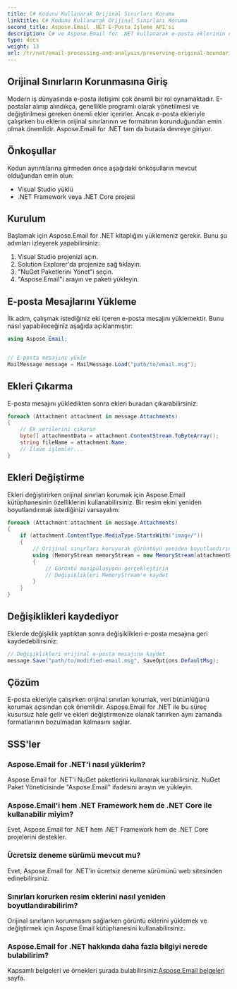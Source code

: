 ```yaml
---
title: C# Kodunu Kullanarak Orijinal Sınırları Koruma
linktitle: C# Kodunu Kullanarak Orijinal Sınırları Koruma
second_title: Aspose.Email .NET E-Posta İşleme API'si
description: C# ve Aspose.Email for .NET kullanarak e-posta eklerinin orijinal sınırlarını nasıl koruyacağınızı öğrenin. Kaynak koduyla adım adım kılavuz.
type: docs
weight: 13
url: /tr/net/email-processing-and-analysis/preserving-original-boundaries-using-csharp-code/
---
```


## Orijinal Sınırların Korunmasına Giriş

Modern iş dünyasında e-posta iletişimi çok önemli bir rol oynamaktadır. E-postalar alınıp alındıkça, genellikle programlı olarak yönetilmesi ve değiştirilmesi gereken önemli ekler içerirler. Ancak e-posta ekleriyle çalışırken bu eklerin orijinal sınırlarının ve formatının korunduğundan emin olmak önemlidir. Aspose.Email for .NET tam da burada devreye giriyor.

## Önkoşullar

Kodun ayrıntılarına girmeden önce aşağıdaki önkoşulların mevcut olduğundan emin olun:

- Visual Studio yüklü
- .NET Framework veya .NET Core projesi

## Kurulum

Başlamak için Aspose.Email for .NET kitaplığını yüklemeniz gerekir. Bunu şu adımları izleyerek yapabilirsiniz:

1. Visual Studio projenizi açın.
2. Solution Explorer'da projenize sağ tıklayın.
3. "NuGet Paketlerini Yönet"i seçin.
4. "Aspose.Email"i arayın ve paketi yükleyin.

## E-posta Mesajlarını Yükleme

İlk adım, çalışmak istediğiniz eki içeren e-posta mesajını yüklemektir. Bunu nasıl yapabileceğiniz aşağıda açıklanmıştır:

```csharp
using Aspose.Email;


// E-posta mesajını yükle
MailMessage message = MailMessage.Load("path/to/email.msg");
```

## Ekleri Çıkarma

E-posta mesajını yükledikten sonra ekleri buradan çıkarabilirsiniz:

```csharp
foreach (Attachment attachment in message.Attachments)
{
    // Ek verilerini çıkarın
    byte[] attachmentData = attachment.ContentStream.ToByteArray();
    string fileName = attachment.Name;
    // İlave işlemler...
}
```

## Ekleri Değiştirme

Ekleri değiştirirken orijinal sınırları korumak için Aspose.Email kütüphanesinin özelliklerini kullanabilirsiniz. Bir resim ekini yeniden boyutlandırmak istediğinizi varsayalım:

```csharp
foreach (Attachment attachment in message.Attachments)
{
    if (attachment.ContentType.MediaType.StartsWith("image/"))
    {
        // Orijinal sınırları koruyarak görüntüyü yeniden boyutlandırın
        using (MemoryStream memoryStream = new MemoryStream(attachmentData))
        {
            // Görüntü manipülasyonu gerçekleştirin
            // Değişiklikleri MemoryStream'e kaydet
        }
    }
}
```

## Değişiklikleri kaydediyor

Eklerde değişiklik yaptıktan sonra değişiklikleri e-posta mesajına geri kaydedebilirsiniz:

```csharp
// Değişiklikleri orijinal e-posta mesajına kaydet
message.Save("path/to/modified-email.msg", SaveOptions.DefaultMsg);
```

## Çözüm

E-posta ekleriyle çalışırken orijinal sınırları korumak, veri bütünlüğünü korumak açısından çok önemlidir. Aspose.Email for .NET ile bu süreç kusursuz hale gelir ve ekleri değiştirmenize olanak tanırken aynı zamanda formatlarının bozulmadan kalmasını sağlar.

## SSS'ler

### Aspose.Email for .NET'i nasıl yüklerim?

Aspose.Email for .NET'i NuGet paketlerini kullanarak kurabilirsiniz. NuGet Paket Yöneticisinde "Aspose.Email" ifadesini arayın ve yükleyin.

### Aspose.Email'i hem .NET Framework hem de .NET Core ile kullanabilir miyim?

Evet, Aspose.Email for .NET hem .NET Framework hem de .NET Core projelerini destekler.

### Ücretsiz deneme sürümü mevcut mu?

Evet, Aspose.Email for .NET'in ücretsiz deneme sürümünü web sitesinden edinebilirsiniz.

### Sınırları korurken resim eklerini nasıl yeniden boyutlandırabilirim?

Orijinal sınırların korunmasını sağlarken görüntü eklerini yüklemek ve değiştirmek için Aspose.Email kütüphanesini kullanabilirsiniz.

### Aspose.Email for .NET hakkında daha fazla bilgiyi nerede bulabilirim?

 Kapsamlı belgeleri ve örnekleri şurada bulabilirsiniz:[Aspose.Email belgeleri](https://reference.aspose.com/email/net/) sayfa.